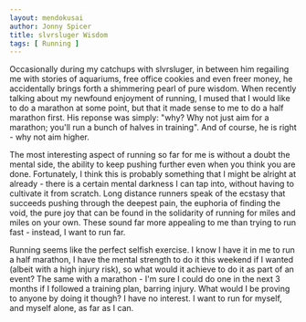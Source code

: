```yaml
---
layout: mendokusai
author: Jonny Spicer
title: slvrsluger Wisdom
tags: [ Running ]
---
```

Occasionally during my catchups with slvrsluger, in between him regailing me with stories of aquariums, free office cookies and even freer money, 
he accidentally brings forth a shimmering pearl of pure wisdom. When recently talking about my newfound enjoyment of running, I mused that I would 
like to do a marathon at some point, but that it made sense to me to do a half marathon first. His reponse was simply: "why? Why not just aim for a 
marathon; you'll run a bunch of halves in training". And of course, he is right - why not aim higher. 

The most interesting aspect of running so far for me is without a doubt the mental side, the ability to keep pushing further even when you think you are done.
Fortunately, I think this is probably something that I might be alright at already - there is a certain mental darkness I can tap into, without having to 
cultivate it from scratch. Long distance runners speak of the ecstasy that succeeds pushing through the deepest pain, the euphoria of finding the void, 
the pure joy that can be found in the solidarity of running for miles and miles on your own. These sound far more appealing to me than trying to run fast - 
instead, I want to run far. 

Running seems like the perfect selfish exercise. I know I have it in me to run a half marathon, I have the mental strength to do it this weekend if I wanted 
(albeit with a high injury risk), so what would it achieve to do it as part of an event? The same with a marathon - I'm sure I could do one in the next 3 
months if I followed a training plan, barring injury. What would I be proving to anyone by doing it though? I have no interest. I want to run for myself, 
and myself alone, as far as I can.